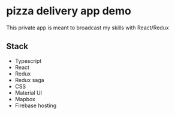 # pizza delivery app demo

This private app is meant to broadcast my skills with React/Redux

## Stack

- Typescript
- React
- Redux
- Redux saga
- CSS
- Material UI
- Mapbox
- Firebase hosting
